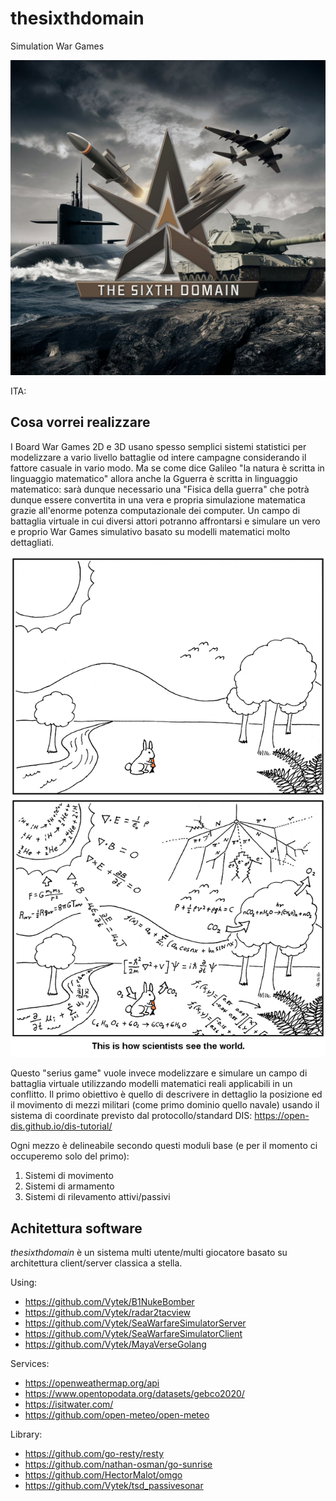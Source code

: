 # thesixthdomain
Simulation War Games

![thesixthdomain](https://github.com/Vytek/thesixthdomain/blob/main/doc/Logo.jpeg?raw=true)

ITA:

## Cosa vorrei realizzare

I Board War Games 2D e 3D usano spesso semplici sistemi statistici per modelizzare a vario livello battaglie od intere campagne considerando il fattore casuale in vario modo. Ma se come dice Galileo "la natura è scritta in linguaggio matematico" allora anche la Gguerra è scritta in linguaggio matematico: sarà dunque necessario una "Fisica della guerra" che potrà dunque essere convertita in una vera e propria simulazione matematica grazie all'enorme potenza computazionale dei computer. Un campo di battaglia virtuale in cui diversi attori potranno affrontarsi e simulare un vero e proprio War Games simulativo basato su modelli matematici molto dettagliati.

![Tutto è equazioni](https://github.com/Vytek/thesixthdomain/blob/main/doc/all_i_see_are_equations.png?raw=true)

Questo "serius game" vuole invece modelizzare e simulare un campo di battaglia virtuale utilizzando modelli matematici reali applicabili in un conflitto. Il primo obiettivo è quello di descrivere in dettaglio la posizione ed il movimento di mezzi militari (come primo dominio quello navale) usando il sistema di coordinate previsto dal protocollo/standard DIS: https://open-dis.github.io/dis-tutorial/

Ogni mezzo è delineabile secondo questi moduli base (e per il momento ci occuperemo solo del primo): 

1. Sistemi di movimento
2. Sistemi di armamento
3. Sistemi di rilevamento attivi/passivi

## Achitettura software

*thesixthdomain* è un sistema multi utente/multi giocatore basato su architettura client/server classica a stella.

Using:

- https://github.com/Vytek/B1NukeBomber
- https://github.com/Vytek/radar2tacview
- https://github.com/Vytek/SeaWarfareSimulatorServer
- https://github.com/Vytek/SeaWarfareSimulatorClient
- https://github.com/Vytek/MayaVerseGolang

Services:

- https://openweathermap.org/api
- https://www.opentopodata.org/datasets/gebco2020/
- https://isitwater.com/
- https://github.com/open-meteo/open-meteo

Library:

- https://github.com/go-resty/resty
- https://github.com/nathan-osman/go-sunrise
- https://github.com/HectorMalot/omgo
- https://github.com/Vytek/tsd_passivesonar

